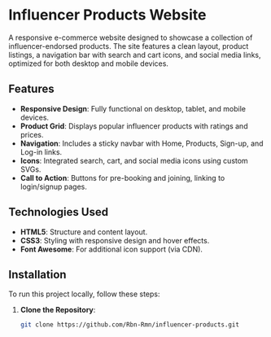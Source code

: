 # Influencer Products Website

A responsive e-commerce website designed to showcase a collection of influencer-endorsed products. The site features a clean layout, product listings, a navigation bar with search and cart icons, and social media links, optimized for both desktop and mobile devices.

## Features
- **Responsive Design**: Fully functional on desktop, tablet, and mobile devices.
- **Product Grid**: Displays popular influencer products with ratings and prices.
- **Navigation**: Includes a sticky navbar with Home, Products, Sign-up, and Log-in links.
- **Icons**: Integrated search, cart, and social media icons using custom SVGs.
- **Call to Action**: Buttons for pre-booking and joining, linking to login/signup pages.

## Technologies Used
- **HTML5**: Structure and content layout.
- **CSS3**: Styling with responsive design and hover effects.
- **Font Awesome**: For additional icon support (via CDN).

## Installation
To run this project locally, follow these steps:

1. **Clone the Repository**:
   ```bash
   git clone https://github.com/Rbn-Rmn/influencer-products.git